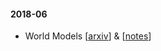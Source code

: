 #### 2018-06
- World Models [[arxiv](https://arxiv.org/pdf/1803.10122.pdf)] & [[notes](https://github.com/tegg89/paper-notes/papers/blob/master/papers/20180618_world_models.md)]
